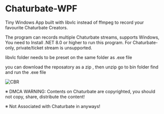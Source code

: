 # Chaturbate-WPF
Tiny Windows App built with libvlc instead of ffmpeg to record your favourite Chaturbate Creators.

The program can records multiple Chaturbate streams, supports Windows, You need to Install .NET 8.0 or higher to run this program.
For Chaturbate-only, private/ticket stream is unsupported.

libvlc folder needs to be preset on the same folder as .exe file

you can download the reposatory as a zip , then unzip go to bin folder find and run the .exe file

![CBR](https://github.com/0-XV-0/Chaturbate-WPF/assets/161754224/215f854e-6d5f-4ecf-8fcd-647eb8143890)

※ DMCA WARNING: Contents on Chaturbate are copyrighted, you should not copy, share, distribute the content!

※ Not Associated with Chaturbate in anyways!
